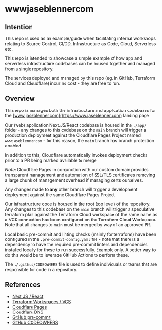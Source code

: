 # wwwjaseblennercom

## Intention

This repo is used as an example/guide when facilitating internal workshops relating to Source Control, CI/CD, Infrastructure as Code, Cloud, Serverless etc.

This repo is intended to showcase a simple example of how app and serverless infrastructure codebases can be housed together and managed from a single repository.

The services deployed and managed by this repo (eg. in GitHub, Terraform Cloud and Cloudflare) incur no cost - they are free to run.


## Overview

This repo is manages both the infrastructure and application codebases for the [www.jaseblenner.com](https://www.jaseblenner.com) landing page

Our (web) application Next.JS/React codebase is housed in the `./app/` folder - any changes to this codebase on the `main` branch will trigger a production deployment against the Cloudflare Pages Project named `wwwjaseblennercom` - for this reason, the `main` branch has branch protection enabled. 

In addition to this, Cloudflare automatically invokes deployment checks prior to a PR being marked available to merge. 


*Note*: Cloudflare Pages in conjunction with our custom domain provides transparent management and automation of SSL/TLS certificates removing a large chunk of management overhead if managing certs ourselves.

Any changes made to **any** other branch will trigger a development deployment against the same Cloudflare Pages Project

Our infrastructure code is housed in the root (top level) of the repository. Any changes to this codebase on the `main` branch will trigger a speculative terraform plan against the Terraform Cloud workspace of the same name as a VCS connection has been configured on the Terraform Cloud Workspace. Note that all changes to `main` must be merged by way of an approved PR.

Local basic pre-commit and linting checks (mainly for terraform) have been configured in the `.pre-commit-config.yaml` file - note that there is a dependency to have the required pre-commit linters and dependencies installed locally for these to run successfully. Example only.
A better way to do this would be to leverage [GitHub Actions](https://github.com/features/actions) to perform these.

The `./.github/CODEOWNERS` file is used to define individuals or teams that are responsible for code in a repository.


## References

- [Next JS / React](https://nextjs.org/learn/basics/create-nextjs-app)
- [Terraform Workspaces / VCS](https://developer.hashicorp.com/terraform/cloud-docs/vcs)
- [Cloudflare Pages](https://pages.cloudflare.com/)
- [Cloudflare DNS](https://developers.cloudflare.com/dns/)
- [GitHub pre-commit](https://github.com/pre-commit/pre-commit)
- [GitHub CODEOWNERS](https://docs.github.com/en/repositories/managing-your-repositorys-settings-and-features/customizing-your-repository/about-code-owners)
